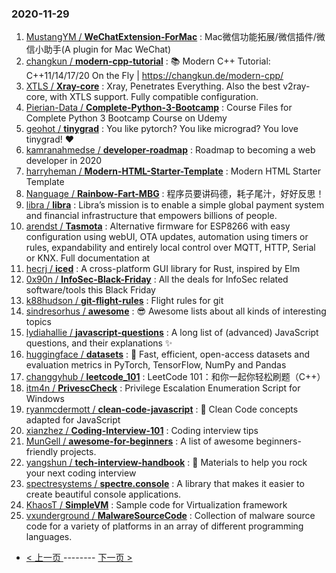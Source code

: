 ### 2020-11-29 
1. [
        MustangYM /
**WeChatExtension-ForMac**](https://github.com/MustangYM/WeChatExtension-ForMac) : Mac微信功能拓展/微信插件/微信小助手(A plugin for Mac WeChat)
1. [
        changkun /
**modern-cpp-tutorial**](https://github.com/changkun/modern-cpp-tutorial) : 📚 Modern C++ Tutorial: C++11/14/17/20 On the Fly | https://changkun.de/modern-cpp/
1. [
        XTLS /
**Xray-core**](https://github.com/XTLS/Xray-core) : Xray, Penetrates Everything. Also the best v2ray-core, with XTLS support. Fully compatible configuration.
1. [
        Pierian-Data /
**Complete-Python-3-Bootcamp**](https://github.com/Pierian-Data/Complete-Python-3-Bootcamp) : Course Files for Complete Python 3 Bootcamp Course on Udemy
1. [
        geohot /
**tinygrad**](https://github.com/geohot/tinygrad) : You like pytorch? You like micrograd? You love tinygrad! ❤️
1. [
        kamranahmedse /
**developer-roadmap**](https://github.com/kamranahmedse/developer-roadmap) : Roadmap to becoming a web developer in 2020
1. [
        harryheman /
**Modern-HTML-Starter-Template**](https://github.com/harryheman/Modern-HTML-Starter-Template) : Modern HTML Starter Template
1. [
        Nanguage /
**Rainbow-Fart-MBG**](https://github.com/Nanguage/Rainbow-Fart-MBG) : 程序员要讲码德，耗子尾汁，好好反思！
1. [
        libra /
**libra**](https://github.com/libra/libra) : Libra’s mission is to enable a simple global payment system and financial infrastructure that empowers billions of people.
1. [
        arendst /
**Tasmota**](https://github.com/arendst/Tasmota) : Alternative firmware for ESP8266 with easy configuration using webUI, OTA updates, automation using timers or rules, expandability and entirely local control over MQTT, HTTP, Serial or KNX. Full documentation at
1. [
        hecrj /
**iced**](https://github.com/hecrj/iced) : A cross-platform GUI library for Rust, inspired by Elm
1. [
        0x90n /
**InfoSec-Black-Friday**](https://github.com/0x90n/InfoSec-Black-Friday) : All the deals for InfoSec related software/tools this Black Friday
1. [
        k88hudson /
**git-flight-rules**](https://github.com/k88hudson/git-flight-rules) : Flight rules for git
1. [
        sindresorhus /
**awesome**](https://github.com/sindresorhus/awesome) : 😎 Awesome lists about all kinds of interesting topics
1. [
        lydiahallie /
**javascript-questions**](https://github.com/lydiahallie/javascript-questions) : A long list of (advanced) JavaScript questions, and their explanations ✨
1. [
        huggingface /
**datasets**](https://github.com/huggingface/datasets) : 🤗 Fast, efficient, open-access datasets and evaluation metrics in PyTorch, TensorFlow, NumPy and Pandas
1. [
        changgyhub /
**leetcode_101**](https://github.com/changgyhub/leetcode_101) : LeetCode 101：和你一起你轻松刷题（C++）
1. [
        itm4n /
**PrivescCheck**](https://github.com/itm4n/PrivescCheck) : Privilege Escalation Enumeration Script for Windows
1. [
        ryanmcdermott /
**clean-code-javascript**](https://github.com/ryanmcdermott/clean-code-javascript) : 🛁 Clean Code concepts adapted for JavaScript
1. [
        xianzhez /
**Coding-Interview-101**](https://github.com/xianzhez/Coding-Interview-101) : Coding interview tips
1. [
        MunGell /
**awesome-for-beginners**](https://github.com/MunGell/awesome-for-beginners) : A list of awesome beginners-friendly projects.
1. [
        yangshun /
**tech-interview-handbook**](https://github.com/yangshun/tech-interview-handbook) : 💯 Materials to help you rock your next coding interview
1. [
        spectresystems /
**spectre.console**](https://github.com/spectresystems/spectre.console) : A library that makes it easier to create beautiful console applications.
1. [
        KhaosT /
**SimpleVM**](https://github.com/KhaosT/SimpleVM) : Sample code for Virtualization framework
1. [
        vxunderground /
**MalwareSourceCode**](https://github.com/vxunderground/MalwareSourceCode) : Collection of malware source code for a variety of platforms in an array of different programming languages. 

- [ < 上一页 ](https://github.com/able8/github-trending-daily-record/blob/master/2020-11-28.md) -------- [ 下一页 > ](https://github.com/able8/github-trending-daily-record/blob/master/2020-11-30.md)